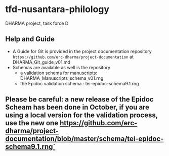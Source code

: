 # tfd-nusantara-philology
DHARMA project, task force D

## Help and Guide
* A Guide for Git is provided in the project documentation repository `https://github.com/erc-dharma/project-documentation` at DHARMA_Git_guide_v01.md
* Schemas are available as well is the repository
  - a validation schema for manuscripts: DHARMA_Manuscripts_schema_v01.rng
  - the Epidoc validation schema : tei-epidoc-schema9.1.rng

## Please be careful: a new release of the Epidoc Scheam has been done in October, if you are using a local version for the validation process, use the new one  https://github.com/erc-dharma/project-documentation/blob/master/schema/tei-epidoc-schema9.1.rng` 
